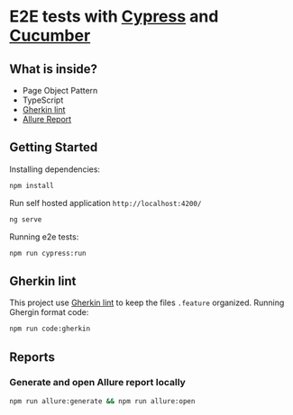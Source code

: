 # E2E tests with [Cypress](https://www.cypress.io/) and [Cucumber](https://www.cucumber.io/)

## What is inside?
- Page Object Pattern
- TypeScript
- [Gherkin lint](https://github.com/vsiakka/gherkin-lint)
- [Allure Report](http://allure.qatools.ru/)

## Getting Started
Installing dependencies: 
```bash
npm install
```

Run self hosted application `http://localhost:4200/`
```bash
ng serve
```

Running e2e tests:
```bash
npm run cypress:run
```

## Gherkin lint
This project use [Gherkin lint](https://github.com/vsiakka/gherkin-lint) to keep the files `.feature` organized.
Running Ghergin format code:
```bash
npm run code:gherkin
```

## Reports
### Generate and open Allure report locally
```bash
npm run allure:generate && npm run allure:open
```
